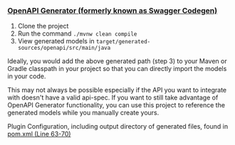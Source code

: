 ### [OpenAPI Generator (formerly known as Swagger Codegen)](https://github.com/OpenAPITools/openapi-generator/blob/master/modules/openapi-generator-maven-plugin/README.md)

1. Clone the project
2. Run the command `./mvnw clean compile`
3. View generated models in `target/generated-sources/openapi/src/main/java`

Ideally, you would add the above generated path (step 3) to your Maven or Gradle classpath in your project so that you can directly import the models in your code.

This may not always be possible especially if the API you want to integrate with doesn't have a valid api-spec.
If you want to still take advantage of OpenAPI Generator functionality, you can use this project to reference the generated models while you manually create yours.

Plugin Configuration, including output directory of generated files, found in [pom.xml (Line 63-70)](https://github.com/codyfarrey/swagger-codegen-demo/blob/main/pom.xml#L63-L70)
